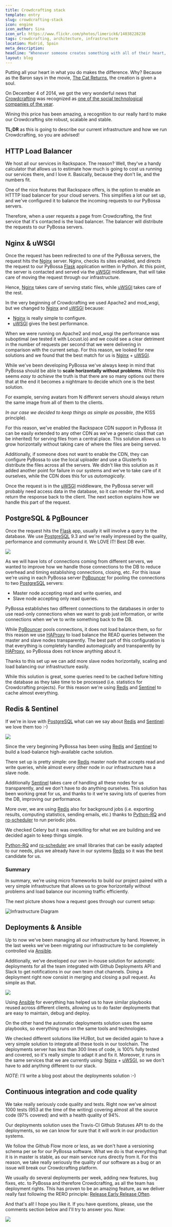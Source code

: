 ```yaml
---
title: Crowdcrafting stack
template: entry
slug: crowdcrafting-stack
icon: engine
icon_author: Sina
icon_url: https://www.flickr.com/photos/limerick6/14038228238
tags: Crowdcrafting, architecture, infrastructure
location: Madrid, Spain
meta_description: 
headline: "Whenever someone creates something with all of their heart, then that creation is given a soul"
layout: blog
---
```


Putting all your heart in what you do makes the difference. Why? Because as the
Baron says in the movie, [The Cat
Returns](http://en.wikipedia.org/wiki/The_Cat_Returns), the creation is given a
soul.

<!--more-->

On December 4 of 2014, we got the very wonderful news that
[Crowdcrafting](http://crowdcrafting.org) was recognized as [one of the social
technological companies of the year](http://socialtech.org.uk/nominet-trust-100/).

Wining this price has been amazing, a recognition to our really hard to make our 
Crowdcrafting site robust, scalable and stable.

**TL;DR** as this is going to describe our current infrastructure and how we run
Crowdcrafting, so you are advised!

## HTTP Load Balancer

We host all our services in Rackspace. The reason? Well, they've a handy
calculator that allows us to estimate how much is going to cost us running our
services there, and I love it. Basically, because they don't lie, and the
numbers fit.

One of the nice features that Rackspace offers, is the option to enable an
HTTTP load balancer for your cloud servers. This simplifies a lot our set up,
and we've configured it to balance the incoming requests to our PyBossa
servers.

Therefore, when a user requests a page from Crowdcrafting, the first service
that it's contacted is the load balancer. The balancer will distribute the
requests to our PyBossa servers.

## Nginx & uWSGI

Once the request has been redirected to one of the PyBossa servers, the request
hits the [Nginx](http://nginx.org) server. Nginx, checks its sites enabled, and directs the request
to our PyBossa [Flask](http://flask.pocoo.org) application written in Python. At this point, the server
is contacted and served via the [uWSGI](https://uwsgi-docs.readthedocs.org) middleware, that will take care of moving
the request through our infrastructure.

Hence, [Nginx](http://nginx.org) takes care of serving static files, while [uWSGI](https://uwsgi-docs.readthedocs.org) takes care of the
rest.

In the very beginning of Crowdcrafting we used Apache2 and mod_wsgi, but we
changed to [Nginx](http://nginx.org) and [uWSGI](https://uwsgi-docs.readthedocs.org) because:

 - [Nginx](http://nginx.org) is really simple to configure.
 - [uWSGI](https://uwsgi-docs.readthedocs.org) gives the best performance.

When we were running on Apache2 and mod_wsgi the
performance was suboptimal (we tested it with Locust.io) and we could see a
clear detriment in the number of requests per second that we were delivering in
comparison with the current setup. For this reason, we looked for new solutions
and we found that the best match for us is [Nginx](http://nginx.org) + [uWSGI](https://uwsgi-docs.readthedocs.org).

While we've been developing PyBossa we've always keep in mind that PyBossa
should be able to **scale horizontally without problems**. While this seems *easy
to achieve* the truth is that there are so many options out there that at the
end it becomes a nightmare to decide which one is the best solution.

For example, serving avatars from N different servers should always return the
same image from all of them to the clients.

*In our case we decided to keep things as simple as possible*, (the KISS principle).

For this reason, we've enabled the Rackspace CDN support in PyBossa (it can be
easily extended to any other CDN as we've a generic class that can be
inherited) for serving files from a central place. This solution allows us to
grow horizontally without taking care of where the files are being served.

Additionally, if someone does not want to enable the CDN, they can configure
PyBossa to use the local uploader and use a Glusterfs to distribute the files
across all the servers. We didn't like this solution as it added another point for 
failure in our systems and we've to take care of it ourselves, while the CDN does 
this for us *automagically*.

Once the request is in the [uWSGI](https://uwsgi-docs.readthedocs.org) middleware, the PyBossa server will probably
need access data in the database, so it can render the HTML and return the
response back to the client. The next section explains how we handle this part
of the request.

## PostgreSQL & PgBouncer

Once the request hits the [Flask](http://flask.pocoo.org) app, usually it will involve a query to the
database. We use [PostgreSQL](http://www.postgresql.org) 9.3 and we're really impressed by the quality,
performance and community around it. We LOVE IT! Best DB ever.

<img src="http://i.giphy.com/WxxsVAJLSBsFa.gif"/>

As we will have lots of connections coming from different servers, we wanted to
improve how we handle those connections to the DB to reduce overhead and timing
establishing connections, closing, etc. For this issue we're using in each
PyBossa server [PgBouncer](https://wiki.postgresql.org/wiki/PgBouncer) for pooling the connections to two [PostgreSQL](http://www.postgresql.org) servers: 

 - Master node accepting read and write queries, and
 - Slave node accepting only read queries.

PyBossa establishes two different connections to the databases in order to use
read-only connections when we want to grab just information, or write
connections when we've to write something back to the DB. 

While [PgBouncer](https://wiki.postgresql.org/wiki/PgBouncer) pools connections, it does not load balance them, so for this
reason we use [HAProxy](http://www.haproxy.org) to load balance the READ queries between the master and
slave nodes transparently. The best part of this configuration is that
everything is completely handled automagically and transparently by [HAProxy](http://www.haproxy.org), so
PyBossa does not know anything about it.

Thanks to this set up we can add more slave nodes horizontally, scaling and load
balancing our infrastructure easily.

While this solution is great, some queries need to be cached before hitting the
database as they take time to be processed (i.e. statistics for Crowdcrafting
projects). For this reason we're using [Redis](http://redis.io) and [Sentinel](http://redis.io/topics/sentinel) to cache almost 
everything.

## Redis & Sentinel

If we're in love with [PostgreSQL](http://www.postgresql.org) what can we say about [Redis](http://redis.io) and [Sentinel](http://redis.io/topics/sentinel): we
love them too :-)

<img src="http://i.giphy.com/f31DK1KpGsyMU.gif">

Since the very beginning PyBossa has been using [Redis](http://redis.io) and [Sentinel](http://redis.io/topics/sentinel) to build a
load-balance high-available cache solution. 

There set up is pretty simple: one [Redis](http://redis.io) master node that accepts read and write 
queries, while almost every other node in our infrastructure has a slave node.

Additionally [Sentinel](http://redis.io/topics/sentinel) takes care of handling all these nodes for us
transparently, and we don't have to do anything ourselves. This solution has
been working great for us, and thanks to it we're saving lots of queries from
the DB, improving our performance.

More over, we are using [Redis](http://redis.io) also for background jobs (i.e. exporting results,
computing statistics, sending emails, etc.) thanks to
[Python-RQ](http://python-rq.org/) and [rq-scheduler](https://github.com/ui/rq-scheduler)
to run periodic jobs. 

We checked Celery but it was overkilling for what we are
building and we decided again to keep things simple. 

[Python-RQ](http://python-rq.org/) and
[rq-scheduler](https://github.com/ui/rq-scheduler) are small libraries that can be easily adapted to our 
needs, plus we already have in our systems [Redis](http://redis.io) so it was the best candidate
for us.

### Summary

In summary, we're using micro frameworks to build our project paired with 
a very simple infrastructure that allows us to grow 
horizontally without problems and load balance our incoming traffic efficiently.

The next picture shows how a request goes through our current setup:

<p><img alt="Infrastructure Diagram"
src="/assets/img/blog/infrastructurediagram.png"></p>

## Deployments & Ansible

Up to now we've been managing all our infrastructure by hand. However, in the
last weeks we've been migrating our infrastructure to be completely
controlled via [Ansible](http://www.ansible.com). 

Additionally, we've developed our own in-house solution
for automatic deployments for all the team integrated with Github Deployments
API and Slack to get notifications in our own team chat channels. Doing a
deployment right now consist in merging and closing a pull request. As simple
as that.

<img src="http://i.giphy.com/AMqCTHuCMFpM4.gif">

Using [Ansible](http://www.ansible.com) for everything has helped us to have similar playbooks reused
across different clients, allowing us to do faster deployments that are easy to
maintain, debug and deploy.

On the other hand the automatic deployments solution uses the same playbooks,
so everything runs on the same tools and technologies.

We checked different solutions like HUBot, but we decided again to have a very
simple solution to integrate all these tools in our toolchain. The deployments
server has less than 300 lines of code, is 100% fully tested and covered, so
it's really simple to adapt it and fix it. Moreover, it runs in the same
services that we are currently using: [Nginx](http://nginx.org) + [uWSGI](https://uwsgi-docs.readthedocs.org), so we don't have to add
anything different to our stack.

*NOTE*: I'll write a blog post about the deployments solution :-)

## Continuous integration and code quality

We take really seriously code quality and tests. Right now we've almost 1000
tests (953 at the time of the writing) covering almost all the source code (97%
covered) and with a health quality of 94%.

Our deployments solution uses the Travis-CI Github Statuses API to do the
deployments, so we can know for sure that it will work in our production
systems.

We follow the Github Flow more or less, as we don't have a versioning schema
per se for our PyBossa software. What we do is that everything that it is in
master is stable, as our main service runs directly from it. For this reason,
we take really seriously the quality of our software as a bug or an issue will
break our Crowdcrafting platform.

We usually do several deployments per week, adding new features, bug fixes,
etc. to PyBossa and therefore Crowdcrafting, as all the team has deployment
rights. This has proven to be an amazing feature, as we deliver really fast
following the RERO principle: [Release Early Release Often](http://www.catb.org/esr/writings/homesteading/cathedral-bazaar/ar01s04.html).

And that's all! I hope you like it. If you have questions, please, use the
comments section below and I'll try to answer you. Now:

<img src="http://i.giphy.com/i2p0AzumArz3i.gif">

